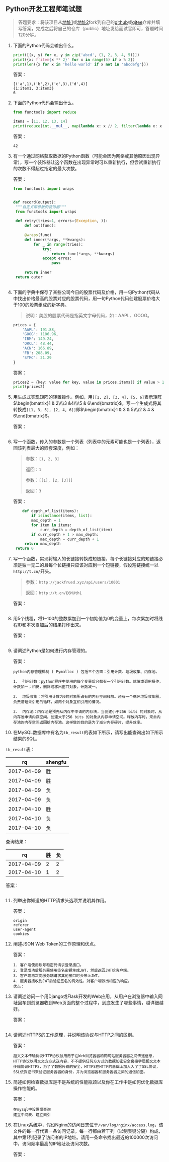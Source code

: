 ## Python开发工程师笔试题

> 答题要求：将该项目从[地址1](<https://github.com/jackfrued/python-interview-2019>)或[地址2](<https://gitee.com/jackfrued/python-interview-2019>)fork到自己的[github]()或[gitee]()仓库并填写答案，完成之后将自己的仓库（public）地址发给面试官即可，答题时间120分钟。

1. 下面的Python代码会输出什么。

   ```Python
   print([(x, y) for x, y in zip('abcd', (1, 2, 3, 4, 5))])
   print({x: f'item{x ** 2}' for x in range(5) if x % 2})
   print(len({x for x in 'hello world' if x not in 'abcdefg'}))
   ```

   答案：

   ```
   [('a',1),('b',2),('c',3),('d',4)]
   {1:item1, 3:item3}
   6
   ```

2. 下面的Python代码会输出什么。

   ```Python
   from functools import reduce
   
   items = [11, 12, 13, 14] 
   print(reduce(int.__mul__, map(lambda x: x // 2, filter(lambda x: x ** 2 > 150, items))))
   ```

   答案：

   ```
   42
   ```

3. 有一个通过网络获取数据的Python函数（可能会因为网络或其他原因出现异常），写一个装饰器让这个函数在出现异常时可以重新执行，但尝试重新执行的次数不得超过指定的最大次数。

   答案：

   ```Python
   from functools import wraps


   def record(output):
    """自定义带参数的装饰器"""
	from functools import wraps
	
	def retry(tries=1, errors=(Exception, )):
	    def out(func):
		
		@wraps(func)
		def inner(*args, **kwargs):
		    for _ in range(tries):
		        try:
		            return func(*args, **kwargs)
		        except erros:
		    	    pass
		
		return inner
	return outer
		
   ```

4. 下面的字典中保存了某些公司今日的股票代码及价格，用一句Python代码从中找出价格最高的股票对应的股票代码，用一句Python代码创建股票价格大于100的股票组成的新字典。

   > 说明：美股的股票代码是指英文字母代码，如：AAPL、GOOG。

   ```Python
   prices = {
       'AAPL': 191.88,
       'GOOG': 1186.96,
       'IBM': 149.24,
       'ORCL': 48.44,
       'ACN': 166.89,
       'FB': 208.09,
       'SYMC': 21.29
   }
   ```

   答案：

   ```Python
   prices2 = {key: value for key, value in prices.items() if value > 100}
   print(prices2)
   ```

5. 用生成式实现矩阵的转置操作。例如，用`[[1, 2], [3, 4], [5, 6]`表示矩阵$\begin{bmatrix}1 & 2\\\\3 &4\\\\5 & 6\end{bmatrix}$，写一个生成式将其转换成`[[1, 3, 5], [2, 4, 6]]`即$\begin{bmatrix}1 & 3 & 5\\\\2 & 4 & 6\end{bmatrix}$。

   答案：

   ```Python
   
   ```

6. 写一个函数，传入的参数是一个列表（列表中的元素可能也是一个列表），返回该列表最大的嵌套深度，例如：

   > 参数：`[1, 2, 3]`
   >
   > 返回：`1`
   >
   > 参数：`[[1], [2, [3]]]`
   >
   > 返回：`3`

   答案：

   ```Python
       def depth_of_list(items):
           if isinstance(items, list):
	       max_depth = 1
	       for item in items:
	           curr_depth = depth_of_list(item)
		   if curr_depth + 1 > max_depth:
		       max_depth = curr_depth + 1
		return max_depth
	return 0
   ```

7. 写一个函数，实现将输入的长链接转换成短链接，每个长链接对应的短链接必须是独一无二的且每个长链接只应该对应到一个短链接，假设短链接统一以`http://t.cn/`开头。

   > 参数：`http://jackfrued.xyz/api/users/10001`
   >
   > 返回：`http://t.cn/E6MUth1`

   答案：

   ```Python
   
   ```

8. 用5个线程，将1~100的整数累加到一个初始值为0的变量上，每次累加时将线程ID和本次累加后的结果打印出来。

    答案：

    ```Python
    
    ```

9. 请阐述Python是如何进行内存管理的。

    答案：

    ```
    python内存管理机制 ( Pymalloc ) 包括三个方面：引用计数、垃圾收集、内存池。

   1.  引用计数：python程序中使用的每个变量后台都有一个引用计数。赋值或调用操作，计数加一；相反，删除或移出窗口对象，计数减一。

   2.  垃圾收集：将引用计数为0的对象所占有的内存空间释放。还有一个循环垃圾收集器，负责清理未引用的循环，如两个对象互相引用的情况。

   3.  内存池：内存池是预先从内存中申请的内存块，当创建小于256 bits 的对象时，从内存池申请内存空间。创建大于256 bits 的对象从内存申请空间。释放内存时，来自内存池的内存空间返回给内存池。这样做的目的是为了减少内存碎片，提升效率。
    ```

10. 在MySQL数据库中有名为`tb_result`的表如下所示，请写出能查询出如下所示结果的SQL。

  `tb_result`表：

  | rq         | shengfu |
  | ---------- | ------- |
  | 2017-04-09 | 胜      |
  | 2017-04-09 | 胜      |
  | 2017-04-09 | 负      |
  | 2017-04-09 | 负      |
  | 2017-04-10 | 胜      |
  | 2017-04-10 | 负      |
  | 2017-04-10 | 负      |

  查询结果：

  | rq         | 胜   | 负   |
  | ---------- | ---- | ---- |
  | 2017-04-09 | 2    | 2    |
  | 2017-04-10 | 1    | 2    |

  答案：

  ```SQL
  
  ```

11. 列举出你知道的HTTP请求头选项并说明其作用。

    答案：

    ```
    origin
    referer
    user-agent
    cookies
    ```

12. 阐述JSON Web Token的工作原理和优点。

    答案：

    ```
    1. 客户端使用账号和密码请求登录接口。
    2. 登录成功后服务器使用签名密钥生成JWT，然后返回JWT给客户端。
    3. 客户端再次向服务端请求其他接口时会带上JWT。
    4. 服务器接收到JWT后验证签名的有效性，对客户端做出相应的响应。
    优点：
    
    ```

13. 请阐述访问一个用Django或Flask开发的Web应用，从用户在浏览器中输入网址回车到浏览器收到Web页面的整个过程中，到底发生了哪些事情，越详细越好。

    答案：

    ```
    
    ```

14. 请阐述HTTPS的工作原理，并说明该协议与HTTP之间的区别。

    答案：

    ```
    超⽂文本传输协议HTTP协议被⽤用于在Web浏览器器和⽹网站服务器器之间传递信息，HTTP协议以明⽂文⽅方式送内容，不不提供任何⽅方式的数据加密安全套接字层超⽂文本传输协议HTTPS，为了了数据传输的安全，HTTPS在HTTP的基础上加⼊入了了SSL协议，SSL依靠证书来验证服务器器的身份，并为浏览器器和服务器器之间的通信加密。
    ```

15. 简述如何检查数据库是不是系统的性能瓶颈以及你在工作中是如何优化数据库操作性能的。

    答案：

    ```
    在mysql中设置慢查询
    建立中间表、建立索引
    ```

16. 在Linux系统中，假设Nginx的访问日志位于`/var/log/nginx/access.log`，该文件的每一行代表一条访问记录，每一行都由若干列（以制表键分隔）构成，其中第1列记录了访问者的IP地址。请用一条命令找出最近的100000次访问中，访问频率最高的IP地址及访问次数。

    答案：

    ```Shell
    
    ```

